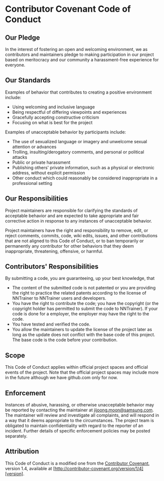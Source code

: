 # Contributor Covenant Code of Conduct

## Our Pledge

In the interest of fostering an open and welcoming environment, we as contributors and maintainers pledge to making participation in our project based on meritocracy and our community a harassment-free experience for everyone.

## Our Standards

Examples of behavior that contributes to creating a positive environment include:

* Using welcoming and inclusive language
* Being respectful of differing viewpoints and experiences
* Gracefully accepting constructive criticism
* Focusing on what is best for the project

Examples of unacceptable behavior by participants include:

* The use of sexualized language or imagery and unwelcome sexual attention or advances
* Trolling, insulting/derogatory comments, and personal or political attacks
* Public or private harassment
* Publishing others' private information, such as a physical or electronic address, without explicit permission
* Other conduct which could reasonably be considered inappropriate in a professional setting

## Our Responsibilities

Project maintainers are responsible for clarifying the standards of acceptable behavior and are expected to take appropriate and fair corrective action in response to any instances of unacceptable behavior.

Project maintainers have the right and responsibility to remove, edit, or reject comments, commits, code, wiki edits, issues, and other contributions that are not aligned to this Code of Conduct, or to ban temporarily or permanently any contributor for other behaviors that they deem inappropriate, threatening, offensive, or harmful.

## Contributors' Responsibilities

By submitting a code, you are guaranteeing, up your best knowledge, that
* The content of the submitted code is not patented or you are providing the right to practice the related patents according to the license of NNTrainer to NNTrainer users and developers.
* You have the right to contribute the code; you have the copyright (or the copyright holder has permitted to submit the code to NNTrainer). If your code is done for a employer, the employer may have the right to the code.
* You have tested and verified the code.
* You allow the maintainers to update the license of the project later as long as the update does not conflict with the base code of this project. The base code is the code before your contribution.

## Scope

This Code of Conduct applies within official project spaces and official events of the project.
Note that the official project spaces may include more in the future although we have github.com only for now.

## Enforcement

Instances of abusive, harassing, or otherwise unacceptable behavior may be reported by contacting the maintainer at jijoong.moon@samsung.com. The maintainer will review and investigate all complaints, and will respond in a way that it deems appropriate to the circumstances. The project team is obligated to maintain confidentiality with regard to the reporter of an incident. Further details of specific enforcement policies may be posted separately.

## Attribution

This Code of Conduct is a modified one from the [Contributor Covenant][homepage], version 1.4, available at [http://contributor-covenant.org/version/1/4][version].

[homepage]: http://contributor-covenant.org
[version]: http://contributor-covenant.org/version/1/4/

